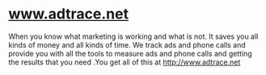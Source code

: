 # www.adtrace.net
When you know what marketing is working and what is not. It saves you all kinds   of money and all kinds of time. We track ads and phone calls  and provide you with all the tools to measure ads   and phone calls and getting  the results that you need .You  get  all of  this at  http://www.adtrace.net
